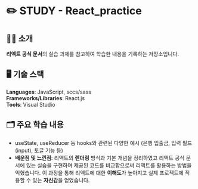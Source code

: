 # ✏️ STUDY - React_practice

## 👋🏻 소개
**리액트 공식 문서**의 실습 과제를 참고하여 학습한 내용을 기록하는 저장소입니다.

## 🖥️ 기술 스택
**Languages**: JavaScript, sccs/sass <br>
**Frameworks/Libraries**: React.js <br>
**Tools**: Visual Studio <br>

## 🗂️ 주요 학습 내용
- useState, useReducer 등 hooks와 관련된 다양한 예시 (은행 입출금, 입력 필드(input), 토글 기능 등)
- **배운점 및 느낀점**: 리액트의 **렌더링** 방식과 기본 개념을 정리하였고 리액트 공식 문서에 있는 실습을 구현하며 제공된 코드를 비교함으로써 리액트를 활용하는 방법을 익혔습니다. 이 과정을 통해 리액트에 대한 **이해도**가 높아지고 실제 프로젝트에 적용할 수 있는 **자신감**을 얻었습니다.
